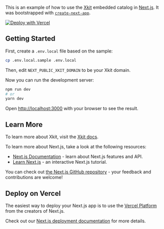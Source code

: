 This is an example of how to use the [Xkit](https://xkit.co) embedded catalog in [Next.js](https://nextjs.org). It was bootstrapped with [`create-next-app`](https://github.com/vercel/next.js/tree/canary/packages/create-next-app).

[![Deploy with Vercel](https://vercel.com/button)](https://vercel.com/new/git/external?repository-url=https%3A%2F%2Fgithub.com%2Fxkit-co%2Fxkit-next&env=NEXT_PUBLIC_XKIT_DOMAIN&envDescription=Domain%20associated%20with%20your%20Xkit%20project&demo-url=https%3A%2F%2Fxkit-next.vercel.app)

## Getting Started

First, create a `.env.local` file based on the sample:

```bash
cp .env.local.sample .env.local
```

Then, edit `NEXT_PUBLIC_XKIT_DOMAIN` to be your Xkit domain.

Now you can run the development server:

```bash
npm run dev
# or
yarn dev
```

Open [http://localhost:3000](http://localhost:3000) with your browser to see the result.

## Learn More

To learn more about Xkit, visit the [Xkit docs](https://docs.xkit.co).

To learn more about Next.js, take a look at the following resources:

- [Next.js Documentation](https://nextjs.org/docs) - learn about Next.js features and API.
- [Learn Next.js](https://nextjs.org/learn) - an interactive Next.js tutorial.

You can check out [the Next.js GitHub repository](https://github.com/vercel/next.js/) - your feedback and contributions are welcome!

## Deploy on Vercel

The easiest way to deploy your Next.js app is to use the [Vercel Platform](https://vercel.com/import?utm_medium=default-template&filter=next.js&utm_source=create-next-app&utm_campaign=create-next-app-readme) from the creators of Next.js.

Check out our [Next.js deployment documentation](https://nextjs.org/docs/deployment) for more details.
